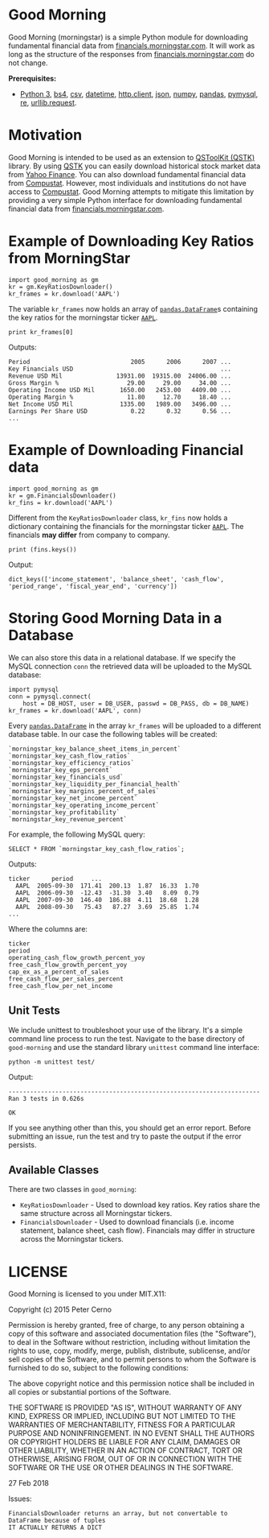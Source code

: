 
Good Morning
============

Good Morning (morningstar) is a simple Python module for downloading fundamental financial data from [financials.morningstar.com](http://financials.morningstar.com/). It will work as long as the structure of the responses from [financials.morningstar.com](http://financials.morningstar.com/) do not change.

**Prerequisites:** 

- [Python 3](https://www.python.org/), [bs4](http://www.crummy.com/software/BeautifulSoup/bs4/doc/), [csv](https://docs.python.org/3/library/csv.html), [datetime](https://docs.python.org/3/library/datetime.html), [http.client](https://docs.python.org/3/library/http.client.html), [json](https://docs.python.org/3/library/json.html), [numpy](http://www.numpy.org/), [pandas](http://pandas.pydata.org/), [pymysql](https://pypi.python.org/pypi/PyMySQL), [re](https://docs.python.org/3/library/re.html), [urllib.request](https://docs.python.org/3/library/urllib.request.html).

Motivation
==========

Good Morning is intended to be used as an extension to [QSToolKit (QSTK)](http://wiki.quantsoftware.org/index.php?title=QuantSoftware_ToolKit) library. By using [QSTK](http://wiki.quantsoftware.org/index.php?title=QuantSoftware_ToolKit) you can easily download historical stock market data from [Yahoo Finance](http://finance.yahoo.com/). You can also download fundamental financial data from [Compustat](https://www.capitaliq.com/home/what-we-offer/information-you-need/financials-valuation/compustat-financials.aspx). However, most individuals and institutions do not have access to [Compustat](https://www.capitaliq.com/home/what-we-offer/information-you-need/financials-valuation/compustat-financials.aspx). Good Morning attempts to mitigate this limitation by providing a very simple Python interface for downloading fundamental financial data from [financials.morningstar.com](http://financials.morningstar.com/).

Example of Downloading Key Ratios from MorningStar
==================================================

    import good_morning as gm
    kr = gm.KeyRatiosDownloader()
    kr_frames = kr.download('AAPL')

The variable `kr_frames` now holds an array of [`pandas.DataFrame`](http://pandas.pydata.org/pandas-docs/dev/generated/pandas.DataFrame.html)s containing the key ratios for the morningstar ticker [`AAPL`](http://financials.morningstar.com/ratios/r.html?t=AAPL&region=usa&culture=en-US).

    print kr_frames[0]

Outputs:

    Period                            2005      2006      2007 ...
    Key Financials USD                                         ...
    Revenue USD Mil               13931.00  19315.00  24006.00 ...
    Gross Margin %                   29.00     29.00     34.00 ...
    Operating Income USD Mil       1650.00   2453.00   4409.00 ...
    Operating Margin %               11.80     12.70     18.40 ...
    Net Income USD Mil             1335.00   1989.00   3496.00 ...
    Earnings Per Share USD            0.22      0.32      0.56 ...
    ...

Example of Downloading Financial data 
=====================================

    import good_morning as gm
    kr = gm.FinancialsDownloader()
    kr_fins = kr.download('AAPL')
    
Different from the `KeyRatiosDownloader` class,  `kr_fins` now holds a dictionary containing the financials for the morningstar ticker [`AAPL`](http://financials.morningstar.com/ratios/r.html?t=AAPL&region=usa&culture=en-US). The financials **may differ** from company to company.

    print (fins.keys())
    
Output:

    dict_keys(['income_statement', 'balance_sheet', 'cash_flow', 'period_range', 'fiscal_year_end', 'currency'])

Storing Good Morning Data in a Database 
======================================================

We can also store this data in a relational database.  If we specify the MySQL connection `conn` the retrieved data will be uploaded to the MySQL database:

    import pymysql
    conn = pymysql.connect(
        host = DB_HOST, user = DB_USER, passwd = DB_PASS, db = DB_NAME)
    kr_frames = kr.download('AAPL', conn)

Every [`pandas.DataFrame`](http://pandas.pydata.org/pandas-docs/dev/generated/pandas.DataFrame.html) in the array `kr_frames` will be uploaded to a different database table. In our case the following tables will be created: 

    `morningstar_key_balance_sheet_items_in_percent`
    `morningstar_key_cash_flow_ratios`
    `morningstar_key_efficiency_ratios`
    `morningstar_key_eps_percent`
    `morningstar_key_financials_usd`
    `morningstar_key_liquidity_per_financial_health`
    `morningstar_key_margins_percent_of_sales`
    `morningstar_key_net_income_percent`
    `morningstar_key_operating_income_percent`
    `morningstar_key_profitability`
    `morningstar_key_revenue_percent`

For example, the following MySQL query:

    SELECT * FROM `morningstar_key_cash_flow_ratios`;

Outputs:

    ticker      period     ...
      AAPL  2005-09-30  171.41  200.13  1.87  16.33  1.70
      AAPL  2006-09-30  -12.43  -31.30  3.40   8.09  0.79
      AAPL  2007-09-30  146.40  186.88  4.11  18.68  1.28
      AAPL  2008-09-30   75.43   87.27  3.69  25.85  1.74
    ...

Where the columns are:

    ticker
    period
    operating_cash_flow_growth_percent_yoy
    free_cash_flow_growth_percent_yoy
    cap_ex_as_a_percent_of_sales
    free_cash_flow_per_sales_percent
    free_cash_flow_per_net_income

Unit Tests
----------

We include unittest to troubleshoot your use of the library.  It's a simple command line process to run the test. Navigate to the base directory of `good-morning` and use the standard library `unittest` command line interface:

    python -m unittest test/
    
Output:

    ----------------------------------------------------------------------
    Ran 3 tests in 0.626s
    
    OK

If you see anything other than this, you should get an error report. Before submitting an issue, run the test and try to paste the output if the error persists.


Available Classes
-----------------

There are two classes in `good_morning`:

- `KeyRatiosDownloader` - Used to download key ratios. Key ratios share the same structure across all Morningstar tickers.
- `FinancialsDownloader` - Used to download financials (i.e. income statement, balance sheet, cash flow). Financials may differ in structure across the Morningstar tickers.

LICENSE
=======

Good Morning is licensed to you under MIT.X11:

Copyright (c) 2015 Peter Cerno

Permission is hereby granted, free of charge, to any person obtaining a copy of this software and associated documentation files (the "Software"), to deal in the Software without restriction, including without limitation the rights to use, copy, modify, merge, publish, distribute, sublicense, and/or sell copies of the Software, and to permit persons to whom the Software is furnished to do so, subject to the following conditions:

The above copyright notice and this permission notice shall be included in all copies or substantial portions of the Software.

THE SOFTWARE IS PROVIDED "AS IS", WITHOUT WARRANTY OF ANY KIND, EXPRESS OR IMPLIED, INCLUDING BUT NOT LIMITED TO THE WARRANTIES OF MERCHANTABILITY, FITNESS FOR A PARTICULAR PURPOSE AND NONINFRINGEMENT. IN NO EVENT SHALL THE AUTHORS OR COPYRIGHT HOLDERS BE LIABLE FOR ANY CLAIM, DAMAGES OR OTHER LIABILITY, WHETHER IN AN ACTION OF CONTRACT, TORT OR OTHERWISE, ARISING FROM, OUT OF OR IN CONNECTION WITH THE SOFTWARE OR THE USE OR OTHER DEALINGS IN THE SOFTWARE.

27 Feb 2018

Issues:
    
    FinancialsDownloader returns an array, but not convertable to DataFrame because of tuples
    IT ACTUALLY RETURNS A DICT